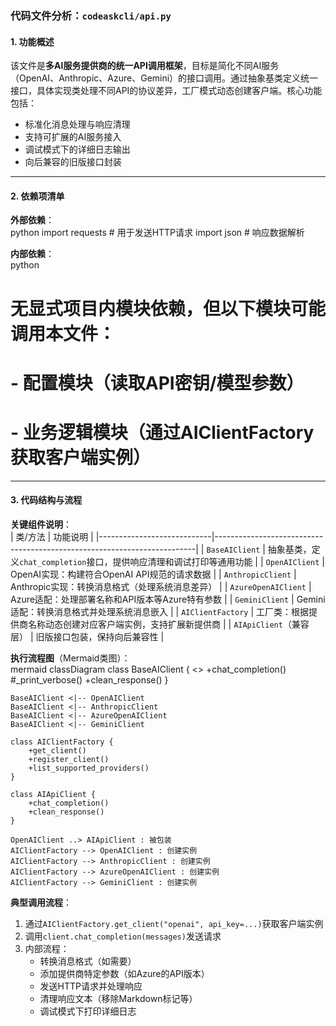 ### 代码文件分析：`codeaskcli/api.py`

#### 1. 功能概述  
该文件是**多AI服务提供商的统一API调用框架**，目标是简化不同AI服务（OpenAI、Anthropic、Azure、Gemini）的接口调用。通过抽象基类定义统一接口，具体实现类处理不同API的协议差异，工厂模式动态创建客户端。核心功能包括：  
- 标准化消息处理与响应清理  
- 支持可扩展的AI服务接入  
- 调试模式下的详细日志输出  
- 向后兼容的旧版接口封装  

---

#### 2. 依赖项清单  
**外部依赖**：  
python
import requests  # 用于发送HTTP请求
import json      # 响应数据解析


**内部依赖**：  
python
# 无显式项目内模块依赖，但以下模块可能调用本文件：
# - 配置模块（读取API密钥/模型参数）
# - 业务逻辑模块（通过AIClientFactory获取客户端实例）


---

#### 3. 代码结构与流程  

**关键组件说明**：  
| 类/方法                     | 功能说明                                                                 |
|----------------------------|-------------------------------------------------------------------------|
| `BaseAIClient`             | 抽象基类，定义`chat_completion`接口，提供响应清理和调试打印等通用功能         |
| `OpenAIClient`             | OpenAI实现：构建符合OpenAI API规范的请求数据                              |
| `AnthropicClient`          | Anthropic实现：转换消息格式（处理系统消息差异）                            |
| `AzureOpenAIClient`        | Azure适配：处理部署名称和API版本等Azure特有参数                           |
| `GeminiClient`             | Gemini适配：转换消息格式并处理系统消息嵌入                                |
| `AIClientFactory`          | 工厂类：根据提供商名称动态创建对应客户端实例，支持扩展新提供商              |
| `AIApiClient`（兼容层）     | 旧版接口包装，保持向后兼容性                                               |

**执行流程图**（Mermaid类图）：  
mermaid
classDiagram
    class BaseAIClient {
        <<Abstract>>
        +chat_completion()
        #_print_verbose()
        +clean_response()
    }
    
    BaseAIClient <|-- OpenAIClient
    BaseAIClient <|-- AnthropicClient
    BaseAIClient <|-- AzureOpenAIClient
    BaseAIClient <|-- GeminiClient
    
    class AIClientFactory {
        +get_client()
        +register_client()
        +list_supported_providers()
    }
    
    class AIApiClient {
        +chat_completion()
        +clean_response()
    }
    
    OpenAIClient ..> AIApiClient : 被包装
    AIClientFactory --> OpenAIClient : 创建实例
    AIClientFactory --> AnthropicClient : 创建实例
    AIClientFactory --> AzureOpenAIClient : 创建实例
    AIClientFactory --> GeminiClient : 创建实例


**典型调用流程**：  
1. 通过`AIClientFactory.get_client("openai", api_key=...)`获取客户端实例  
2. 调用`client.chat_completion(messages)`发送请求  
3. 内部流程：  
   - 转换消息格式（如需要）  
   - 添加提供商特定参数（如Azure的API版本）  
   - 发送HTTP请求并处理响应  
   - 清理响应文本（移除Markdown标记等）  
   - 调试模式下打印详细日志